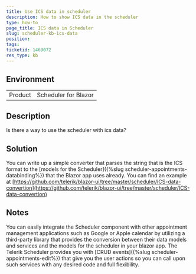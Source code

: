 ```yaml
---
title: Use ICS data in scheduler
description: How to show ICS data in the scheduler
type: how-to
page_title: ICS data in Scheduler
slug: scheduler-kb-ics-data
position: 
tags: 
ticketid: 1469072
res_type: kb
---
```


## Environment
<table>
	<tbody>
		<tr>
			<td>Product</td>
			<td>Scheduler for Blazor</td>
		</tr>
	</tbody>
</table>


## Description

Is there a way to use the scheduler with ics data?

## Solution

You can write up a simple converter that parses the string that is the ICS format to the [models for the Scheduler]({%slug scheduler-appointments-databinding%}) that the Blazor app uses already. You can find an example at [https://github.com/telerik/blazor-ui/tree/master/scheduler/ICS-data-convertion](https://github.com/telerik/blazor-ui/tree/master/scheduler/ICS-data-convertion)

## Notes

You can easily integrate the Scheduler component with other appointment management applications such as Google or Apple calendar by utilizing a third-party library that provides the conversion between their data models and services and the models for the scheduler in your blazor app. The Telerik Scheduler provides you with [CRUD events]({%slug scheduler-appointments-edit%}) that give you the user actions so you can call upon such services with any desired code and full flexibility.